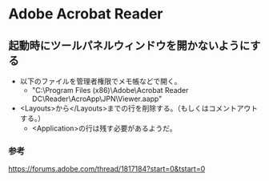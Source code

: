 ﻿# Adobe Acrobat Reader

## 起動時にツールパネルウィンドウを開かないようにする

- 以下のファイルを管理者権限でメモ帳などで開く。
  - "C:\Program Files (x86)\Adobe\Acrobat Reader DC\Reader\AcroApp\JPN\Viewer.aapp"
- &lt;Layouts&gt;から&lt;/Layouts&gt;までの行を削除する。（もしくはコメントアウトする。）
  - &lt;Application&gt;の行は残す必要があるようだ。

### 参考
https://forums.adobe.com/thread/1817184?start=0&tstart=0

